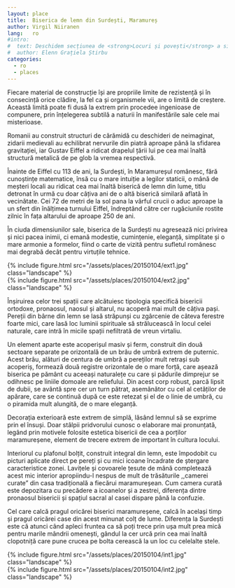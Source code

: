 ```yaml
---
layout: place
title:  Biserica de lemn din Surdești, Maramureș
author: Virgil Niiranen
lang:   ro
#intro:  
#  text: Deschidem secțiunea de <strong>Locuri și povești</strong> a site-ului nostru cu un articol în care arhitectura devine o poveste spusă cu emoție și dragoste. Este vorba despre biserica maramureșeană de la Surdești. Colaboratorul nostru Virgil Niiranen, arhitect de profesie, ne va îndruma pașii de acum înainte și către alte  comori ale arhitecturii românești, cu predilecție spre cele ascunse, mai puțin cunoscute publicului larg.
#  author: Elenn Grațiela Știrbu
categories:
  - ro
  - places
---
```


Fiecare material de construcție își are propriile limite de rezistență și în consecință orice clădire, la fel ca și organismele vii, are o limită de creștere. Această limită poate fi dusă la extrem prin procedee ingenioase de compunere, prin înțelegerea subtilă a naturii în manifestările sale cele mai misterioase.

Romanii au construit structuri de cărămidă cu deschideri de neimaginat, zidarii medievali au echilibrat nervurile din piatră aproape până la sfidarea gravitației, iar Gustav Eiffel a ridicat drapelul țării lui pe cea mai înaltă structură metalică de pe glob la vremea respectivă.

Înainte de Eiffel cu 113 de ani, la Surdești, în Maramureșul românesc, fără cunoștințe matematice, însă cu o mare intuiție a legilor staticii, o mână de meșteri locali au ridicat cea mai înaltă biserică de lemn din lume, titlu detronat în urmă cu doar câțiva ani de o altă biserică similară aflată în vecinătate. Cei 72 de metri de la sol pana la vârful crucii o aduc aproape la un sfert din înălțimea turnului Eiffel, îndreptând către cer rugăciunile rostite zilnic în fața altarului de aproape 250 de ani.

În ciuda dimensiunilor sale, biserica de la Surdești nu agresează nici privirea și nici pacea inimii, ci emană modestie, cumințenie, eleganță, simplitate și o mare armonie a formelor, fiind o carte de vizită pentru sufletul românesc mai degrabă decât pentru virtuțile tehnice.

<div class="row">
  <div class="col-md-6">
    {% include figure.html src="/assets/places/20150104/ext1.jpg" class="landscape" %}
  </div>
  <div class="col-md-6">
    {% include figure.html src="/assets/places/20150104/ext2.jpg" class="landscape" %}
  </div>
</div>

Înșiruirea celor trei spații care alcătuiesc tipologia specifică bisericii ortodoxe, pronaosul, naosul și altarul, nu acoperă mai mult de câțiva pași. Pereții din bârne din lemn se lasă străpunși cu zgârcenie de câteva ferestre foarte mici, care lasă loc luminii spirituale să strălucească în locul celei naturale, care intră în micile spații nefiltrată de vreun virtaliu.

Un element aparte este acoperișul masiv și ferm, construit din două sectoare  separate pe orizontală de un brâu de umbră extrem de puternic. Acest brâu, alături de centura de umbră a pereților mult retrași sub acoperiș, formează două registre orizontale de o mare forță, care așează biserica pe pământ cu aceeași naturalețe cu care și pădurile dimprejur se odihnesc pe liniile domoale are reliefului. Din acest corp robust, parcă lipsit de dubii, se avântă spre cer un turn pătrat, asemănător cu cel al cetăților de apărare, care se continuă după ce este retezat și el de o linie de umbră, cu o piramida mult alungită, de o mare eleganță.

Decorația exterioară este extrem de simplă, lăsând lemnul să se exprime prin el însuși. Doar stâlpii pridvorului cunosc o elaborare mai pronunțată, legând prin motivele folosite estetica bisericii de cea a porților maramureșene, element de trecere extrem de important în cultura locului.

Interiorul cu plafonul bolțit, construit integral din lemn, este împodobit cu picturi aplicate direct pe pereți și cu mici icoane încadrate de ștergare caracteristice zonei. Lavițele și covoarele țesute de mână completează acest mic interior apropiindu-l nespus de mult de trăsăturile ,,camerei curate” din casa tradițională a fiecărui maramureșean. Cum camera curată este depozitara cu precădere a icoanelor și a zestrei, diferența dintre pronaosul bisericii și spațiul sacral al casei dispare până la confuzie.

Cel care calcă pragul oricărei biserici maramureșene, calcă în același timp și pragul oricărei case din acest minunat colț de lume. Diferența la Surdești este că atunci când apleci fruntea ca să poți trece prin ușa mult prea mică pentru marile mândrii omenești, gândul la cer urcă prin cea mai înaltă clopotniță care pune crucea pe bolta cerească la un loc cu celelalte stele.

<div class="row">
  <div class="col-md-7">
    {% include figure.html src="/assets/places/20150104/int1.jpg" class="landscape" %}
  </div>
  <div class="col-md-5">
    {% include figure.html src="/assets/places/20150104/int2.jpg" class="landscape" %}
  </div>
</div>
